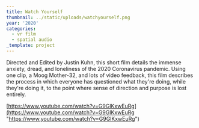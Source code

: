 ```yaml
---
title: Watch Yourself
thumbnail: ../static/uploads/watchyourself.png
year: '2020'
categories:
  - vr film
  - spatial audio
_template: project
---
```



Directed and Edited by Justin Kuhn, this short film details the immense anxiety, dread, and loneliness of the 2020 Coronavirus pandemic. Using one clip, a Moog Mother-32, and lots of video feedback, this film describes the process in which everyone has questioned what they're doing, while they're doing it, to the point where sense of direction and purpose is lost entirely.

[https://www.youtube.com/watch?v=G9GlKxwEuRg](https://www.youtube.com/watch?v=G9GlKxwEuRg "https://www.youtube.com/watch?v=G9GlKxwEuRg")
